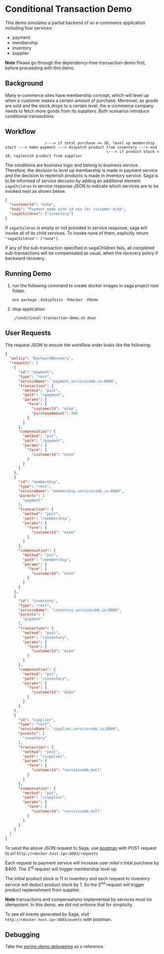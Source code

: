 # Conditional Transaction Demo
This demo simulates a partial backend of an e-commerce application including four services:
* payment
* membership
* inventory
* supplier

**Note** Please go through the dependency-free-transaction-demo first, before proceeding with this demo. 

## Background
Many e-commerce sites have membership concept, which will level up when a customer makes a certain amount of purchase.
Moreover, as goods are sold and the stock drops to a certain level, the e-commerce company needs to fetch more goods from
its suppliers. Both scenarios introduce conditional transactions. 

## Workflow
```
                  /---> if total purchase >= 1K, level up membership
start ---> make payment ---> dispatch product from inventory ---> end
                                              \---> if product stock < 10, replenish product from supplier 
```
The conditions are business logic and belong to business service. Therefore, the decision to level up membership is made
in payment service and the decision to replenish products is made in inventory service. Saga is to be informed of service
decision by adding an additional element `sagaChildren` in service response JSON to indicate which services are to be invoked
next as shown below.
```json
{
  "customerId": "mike",
  "body": "Payment made with id xxx for customer mike",
  "sagaChildren": ["inventory"] 
}
```

If `sagaChildren` is empty or not provided in service response, saga will invoke all of its child services. To invoke none
of them, explicitly return `"sagaChildren": ["none"]`.

If any of the sub-transaction specified in sagaChildren fails, all completed sub-transactions will be compensated as usual,
when the recovery policy if backward recovery. 

## Running Demo
1. run the following command to create docker images in saga project root folder.
	```
	mvn package -DskipTests -Pdocker -Pdemo
	```

2. stop application
   ```
   ./conditional-transaction-demo.sh down
   ```

## User Requests
The request JSON to ensure the workflow order looks like the following:
```json
{
  "policy": "BackwardRecovery",
  "requests": [
    {
      "id": "payment",
      "type": "rest",
      "serviceName": "payment.servicecomb.io:8080",
      "transaction": {
        "method": "post",
        "path": "/payment",
        "params": {
          "form": {
            "customerId": "mike",
            "purchaseAmount": 400
          }
        }
      },
      "compensation": {
        "method": "put",
        "path": "/payment",
        "params": {
          "form": {
            "customerId": "mike"
          }
        }
      }
    },
    {
      "id": "membership",
      "type": "rest",
      "serviceName": "membership.servicecomb.io:8080",
      "parents": [
        "payment"
      ],
      "transaction": {
        "method": "post",
        "path": "/membership",
        "params": {
          "form": {
            "customerId": "mike"
          }
        }
      },
      "compensation": {
        "method": "put",
        "path": "/membership",
        "params": {
          "form": {
            "customerId": "mike"
          }
        }
      }
    },
    {
      "id": "inventory",
      "type": "rest",
      "serviceName": "inventory.servicecomb.io:8080",
      "parents": [
        "payment"
      ],
      "transaction": {
        "method": "post",
        "path": "/inventory",
        "params": {
          "form": {
            "customerId": "mike"
          }
        }
      },
      "compensation": {
        "method": "put",
        "path": "/inventory",
        "params": {
          "form": {
            "customerId": "mike"
          }
        }
      }
    },
    {
      "id": "supplier",
      "type": "rest",
      "serviceName": "supplier.servicecomb.io:8080",
      "parents": [
        "inventory"
      ],
      "transaction": {
        "method": "post",
        "path": "/supplier",
        "params": {
          "form": {
            "customerId": "servicecomb_mall"
          }
        }
      },
      "compensation": {
        "method": "put",
        "path": "/supplier",
        "params": {
          "form": {
            "customerId": "servicecomb_mall"
          }
        }
      }
    }
  ]
}

```

To send the above JSON request to Saga, use [postman](https://www.getpostman.com/postman) with POST request to url `http://<docker.host.ip>:8083/requests`

Each request to payment service will increase user mike's total purchase by $400. The 3<sup>rd</sup> request will trigger 
membership level up.

The initial product stock is 11 in inventory and each request to inventory service will deduct product stock by 1. 
So the 2<sup>nd</sup> request will trigger product replenishment from supplier.

**Note** transactions and compensations implemented by services must be idempotent. In this demo, we did not enforce that
for simplicity.

To see all events generated by Saga, visit `http://<docker.host.ip>:8083/events` with postman.

## Debugging
Take the [spring-demo debugging](../saga-spring-demo#debugging) as a reference.
